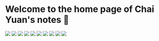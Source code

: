 # Welcome to the home page of Chai Yuan's notes 👋

<img src="https://img.shields.io/badge/node-v10.22.0-green">
<img src="https://img.shields.io/badge/npm-v6.14.6-red">
<img src="https://img.shields.io/badge/gitbook-v3.2.3-yellow">
<img src="https://img.shields.io/badge/blog-pc-green" onclick="window.open('https://chaidada.cn')">
<img src="https://img.shields.io/badge/php-*-brightgreen">
<img src="https://img.shields.io/badge/MySql-*-yellowgreen">
<img src="https://img.shields.io/badge/Java-*-orange">
<img src="https://img.shields.io/badge/Nginx-*-green">
<img src="https://img.shields.io/badge/Vue-*-lightgrey">
<img src="https://img.shields.io/badge/Golang-*-yellow">